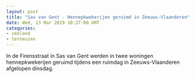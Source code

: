 ```yaml
---
layout: post
title: "Sas van Gent - Hennepkwekerijen geruimd in Zeeuws-Vlaanderen"
date: Wed, 13 Mar 2019 10:27:00 GMT
categories: 
- zeeland 
- terneuzen 
---
```


In de Firensstraat in Sas van Gent werden in twee woningen hennepkwekerijen geruimd tijdens een ruimdag in Zeeuws-Vlaanderen afgelopen dinsdag.
